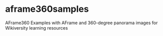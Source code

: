 # aframe360samples
AFrame360 Examples  with AFrame and 360-degree panorama images for Wikiversity learning resources
